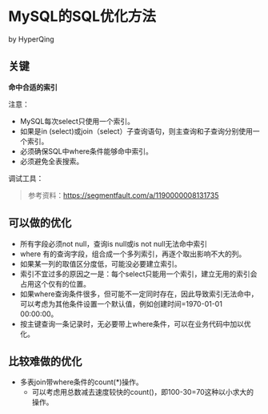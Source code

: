 # MySQL的SQL优化方法

by HyperQing


## 关键

**命中合适的索引**

注意：
- MySQL每次select只使用一个索引。
- 如果是in (select)或join（select）子查询语句，则主查询和子查询分别使用一个索引。
- 必须确保SQL中where条件能够命中索引。
- 必须避免全表搜索。

调试工具：

>参考资料：https://segmentfault.com/a/1190000008131735

## 可以做的优化

- 所有字段必须not null，查询is null或is not null无法命中索引
- where 有的查询字段，组合成一个多列索引，再逐个取出影响不大的列。
- 如果某一列的取值区分度低，可能没必要建立索引。
- 索引不宜过多的原因之一是：每个select只能用一个索引，建立无用的索引会占用这个仅有的位置。
- 如果where查询条件很多，但可能不一定同时存在，因此导致索引无法命中，可以考虑为其他条件设置一个默认值，例如创建时间=1970-01-01 00:00:00。
- 按主键查询一条记录时，无必要带上where条件，可以在业务代码中加以优化。

## 比较难做的优化

- 多表join带where条件的count(*)操作。
    - 可以考虑用总数减去速度较快的count()，即100-30=70这种以小求大的操作。
